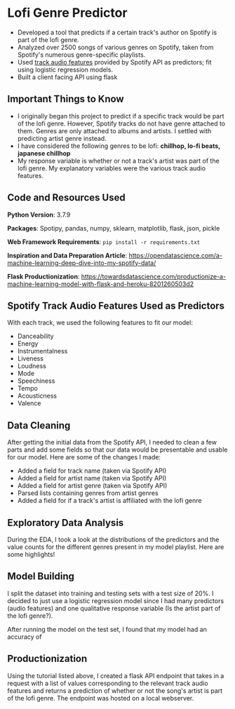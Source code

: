 # Lofi Genre Predictor
- Developed a tool that predicts if a certain track's author on Spotify is part of the lofi genre.
- Analyzed over 2500 songs of various genres on Spotify, taken from Spotify's numerous genre-specific playlists.
- Used [track audio features](https://developer.spotify.com/documentation/web-api/reference/tracks/get-audio-features/) provided by Spotify API as predictors; fit using logistic regression models.
- Built a client facing API using flask

## Important Things to Know
- I originally began this project to predict if a specific track would be part of the lofi genre. However, Spotify tracks do not have genre attached to them. Genres are only attached to albums and artists. I settled with predicting artist genre instead.
- I have considered the following genres to be lofi: **chillhop, lo-fi beats, japanese chillhop**
- My response variable is whether or not a track's artist was part of the lofi genre. My explanatory variables were the various track audio features.


## Code and Resources Used
**Python Version**: 3.7.9

**Packages**: Spotipy, pandas, numpy, sklearn, matplotlib, flask, json, pickle

**Web Framework Requirements**: `pip install -r requirements.txt`

**Inspiration and Data Preparation Article**: https://opendatascience.com/a-machine-learning-deep-dive-into-my-spotify-data/

**Flask Productionization**: https://towardsdatascience.com/productionize-a-machine-learning-model-with-flask-and-heroku-8201260503d2

## Spotify Track Audio Features Used as Predictors
With each track, we used the following features to fit our model:
- Danceability
- Energy
- Instrumentalness
- Liveness
- Loudness
- Mode
- Speechiness
- Tempo
- Acousticness
- Valence

## Data Cleaning
After getting the initial data from the Spotify API, I needed to clean a few parts and add some fields so that our data would be presentable and usable for our model. Here are some of the changes I made:
- Added a field for track name (taken via Spotify API)
- Added a field for artist name (taken via Spotify API)
- Added a field for artist genre (taken via Spotify API)
- Parsed lists containing genres from artist genres
- Added a field for if a track's artist is affiliated with the lofi genre

## Exploratory Data Analysis
During the EDA, I took a look at the distributions of the predictors and the value counts for the different genres present in my model playlist. Here are some highlights!

## Model Building
I split the dataset into training and testing sets with a test size of 20%. I decided to just use a logistic regression model since I had many predictors (audio features) and one qualitative response variable (Is the artist part of the lofi genre?). 

After running the model on the test set, I found that my model had an accuracy of 

## Productionization
Using the tutorial listed above, I created a flask API endpoint that takes in a request with a list of values corresponding to the relevant track audio features and returns a prediction of whether or not the song's artist is part of the lofi genre. The endpoint was hosted on a local webserver.
